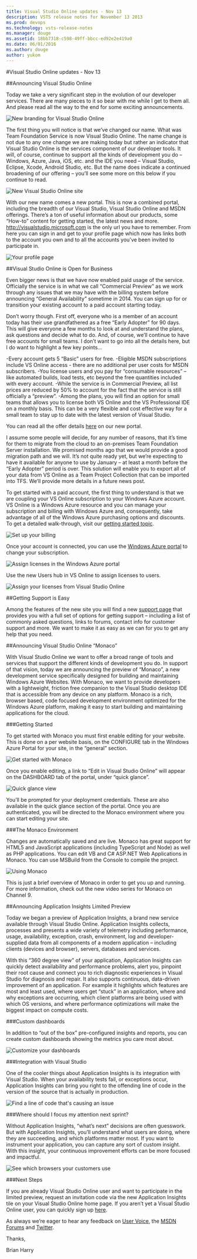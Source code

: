 ```yaml
---
title: Visual Studio Online updates - Nov 13
description: VSTS release notes for November 13 2013
ms.prod: devops
ms.technology: vsts-release-notes
ms.manager: douge
ms.assetid: 18bb7318-c598-49ff-bbcc-ed92e2e419a0
ms.date: 06/01/2016
ms.author: douge
author: yukom
---
```


#Visual Studio Online updates - Nov 13

##Announcing Visual Studio Online

Today we take a very significant step in the evolution of our developer services. There are many pieces to it so bear with me while I get to them all. And please read all the way to the end for some exciting announcements.

![New branding for Visual Studio Online](_img/11_13_01.png)

The first thing you will notice is that we’ve changed our name. What was Team Foundation Service is now Visual Studio Online. The name change is not due to any one change we are making today but rather an indicator that Visual Studio Online is the services component of our developer tools. It will, of course, continue to support all the kinds of development you do – Windows, Azure, Java, iOS, etc. and the IDE you need – Visual Studio, Eclipse, Xcode, Android Studio, etc. But the name does indicate a continued broadening of our offering – you’ll see some more on this below if you continue to read.

![New Visual Studio Online site](_img/11_13_02.png)

With our new name comes a new portal. This is now a combined portal, including the breadth of our Visual Studio, Visual Studio Online and MSDN offerings. There’s a ton of useful information about our products, some “How-to” content for getting started, the latest news and more. http://visualstudio.microsoft.com is the only url you have to remember. From here you can sign in and get to your profile page which now has links both to the account you own and to all the accounts you’ve been invited to participate in.

![Your profile page](_img/11_13_03.png)

##Visual Studio Online is Open for Business

Even bigger news is that we have now enabled paid usage of the service. Officially the service is in what we call “Commercial Preview” as we work through any issues that we may have with the billing system before announcing “General Availability” sometime in 2014. You can sign up for or transition your existing account to a paid account starting today.

Don’t worry though. First off, everyone who is a member of an account today has their use grandfathered as a free “Early Adopter” for 90 days. This will give everyone a few months to look at and understand the plans, ask questions and decide what to do. And, of course, we’ll continue to have free accounts for small teams. I don’t want to go into all the details here, but I do want to highlight a few key points…

-Every account gets 5 “Basic” users for free.
-Eligible MSDN subscriptions include VS Online access - there are no additional per user costs for MSDN subscribers.
-You license users and you pay for “consumable resources” – like automated builds, load tests, etc beyond the free quantities included with every account.
-While the service is in Commercial Preview, all list prices are reduced by 50% to account for the fact that the service is still officially a “preview”.
-Among the plans, you will find an option for small teams that allows you to license both VS Online and the VS Professional IDE on a monthly basis. This can be a very flexible and cost effective way for a small team to stay up to date with the latest version of Visual Studio.

You can read all the offer details [here](https://visualstudio.microsoft.com/products/visual-studio-online-overview-vs) on our new portal.

I assume some people will decide, for any number of reasons, that it’s time for them to migrate from the cloud to an on-premises Team Foundation Server installation. We promised months ago that we would provide a good migration path and we will. It’s not quite ready yet, but we’re expecting to have it available for anyone to use by January – at least a month before the “Early Adopter” period is over. This solution will enable you to export all of your data from VS Online as a Team Project Collection that can be imported into TFS. We’ll provide more details in a future news post.

To get started with a paid account, the first thing to understand is that we are coupling your VS Online subscription to your Windows Azure account. VS Online is a Windows Azure resource and you can manage your subscription and billing with Windows Azure and, consequently, take advantage of all of the Windows Azure purchasing options and discounts. To get a detailed walk-through, visit our [getting started topic](https://visualstudio.microsoft.com/get-started/set-up-billing-for-your-account-vs).

![Set up your billing](_img/11_13_04.png)

Once your account is connected, you can use the [Windows Azure portal](https://manage.windowsazure.com/) to change your subscription.

![Assign licenses in the Windows Azure portal](_img/11_13_05.png)

Use the new Users hub in VS Online to assign licenses to users.

![Assign your licenses from Visual Studio Online](_img/11_13_06.png)

##Getting Support is Easy

Among the features of the new site you will find a new [support page](https://visualstudio.microsoft.com/support/support-overview-vs) that provides you with a full set of options for getting support – including a list of commonly asked questions, links to forums, contact info for customer support and more. We want to make it as easy as we can for you to get any help that you need.

##Announcing Visual Studio Online “Monaco”

With Visual Studio Online we want to offer a broad range of tools and services that support the different kinds of development you do. In support of that vision, today we are announcing the preview of “Monaco”, a new development service specifically designed for building and maintaining Windows Azure Websites. With Monaco, we want to provide developers with a lightweight, friction free companion to the Visual Studio desktop IDE that is accessible from any device on any platform. Monaco is a rich, browser based, code focused development environment optimized for the Windows Azure platform, making it easy to start building and maintaining applications for the cloud.

###Getting Started

To get started with Monaco you must first enable editing for your website. This is done on a per website basis, on the CONFIGURE tab in the Windows Azure Portal for your site, in the “general” section.

![Get started with Monaco](_img/11_13_07.png)

Once you enable editing, a link to “Edit in Visual Studio Online” will appear on the DASHBOARD tab of the portal, under “quick glance”.

![Quick glance view](_img/11_13_08.png)

You’ll be prompted for your deployment credentials. These are also available in the quick glance section of the portal. Once you are authenticated, you will be directed to the Monaco environment where you can start editing your site.

###The Monaco Environment

Changes are automatically saved and are live. Monaco has great support for HTML5 and JavaScript applications (including TypeScript and Node) as well as PHP applications. You can edit VB and C# ASP.NET Web Applications in Monaco. You can use MSBuild from the Console to compile the project.

![Using Monaco](_img/11_13_09.png)

This is just a brief overview of Monaco in order to get you up and running. For more information, check out the new video series for Monaco on Channel 9.

##Announcing Application Insights Limited Preview

Today we began a preview of Application Insights, a brand new service available through Visual Studio Online. Application Insights collects, processes and presents a wide variety of telemetry including performance, usage, availability, exception, crash, environment, log and developer-supplied data from all components of a modern application – including clients (devices and browser), servers, databases and services.

With this “360 degree view” of your application, Application Insights can quickly detect availability and performance problems, alert you, pinpoint their root cause and connect you to rich diagnostic experiences in Visual Studio for diagnosis and repair. It also supports continuous, data-driven improvement of an application. For example it highlights which features are most and least used, where users get “stuck” in an application, where and why exceptions are occurring, which client platforms are being used with which OS versions, and where performance optimizations will make the biggest impact on compute costs.

###Custom dashboards

In addition to “out of the box” pre-configured insights and reports, you can create custom dashboards showing the metrics you care most about.

![Customize your dashboards](_img/11_13_10.png)

###Integration with Visual Studio

One of the cooler things about Application Insights is its integration with Visual Studio. When your availability tests fail, or exceptions occur, Application Insights can bring you right to the offending line of code in the version of the source that is actually in production.

![Find a line of code that's causing an issue](_img/11_13_11.png)

###Where should I focus my attention next sprint?

Without Application Insights, “what’s next” decisions are often guesswork. But with Application Insights, you’ll understand what users are doing, where they are succeeding, and which platforms matter most. If you want to instrument your application, you can capture any sort of custom insight. With this insight, your continuous improvement efforts can be more focused and impactful.

![See which browsers your customers use](_img/11_13_12.png)

###Next Steps

If you are already Visual Studio Online user and want to participate in the limited preview, request an invitation code via the new Application Insights tile on your Visual Studio Online home page. If you aren’t yet a Visual Studio Online user, you can quickly sign up [here](http://go.microsoft.com/fwlink/?LinkId=307137).

As always we’re eager to hear any feedback on [User Voice](https://visualstudio.uservoice.com/forums/330519-vso), the [MSDN Forums](http://social.msdn.microsoft.com/Forums/en-US/TFService/threads) and [Twitter](http://twitter.com/search?q=%23tfservice).

Thanks,

Brian Harry


